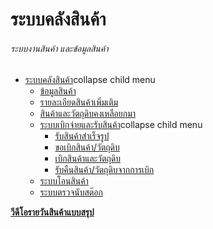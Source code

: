 # ระบบคลังสินค้า

###### ระบบงานสินค้า และข้อมูลสินค้า

  * [ระบบคลังสินค้า](http://www.smlaccount.com/manual/?page_id=220)collapse child menu
    * [ข้อมูลสินค้า](http://www.smlaccount.com/manual/?page_id=1089)
    * [รายละเอียดสินค้าเพิ่มเติม](http://www.smlaccount.com/manual/?page_id=1864)
    * [สินค้าและวัตถุดิบคงเหลือยกมา](http://www.smlaccount.com/manual/?page_id=557)
    * [ระบบเบิกจ่ายและรับสินค้า](http://www.smlaccount.com/manual/?page_id=561)collapse child menu
      * [รับสินค้าสำเร็จรูป](http://www.smlaccount.com/manual/?page_id=1491)
      * [ขอเบิกสินค้า/วัตถุดิบ](http://www.smlaccount.com/manual/?page_id=1495)
      * [เบิกสินค้าและวัตถุดิบ](http://www.smlaccount.com/manual/?page_id=1499)
      * [รับคืนสินค้า/วัตถุดิบจากการเบิก](http://www.smlaccount.com/manual/?page_id=1503)
    * [ระบบโอนสินค้า](http://www.smlaccount.com/manual/?page_id=565)
    * [ระบบตรวจนับสต๊อก](http://www.smlaccount.com/manual/?page_id=569)



[**วีดีโอรายวันสินค้าแบบสรุป**](https://youtu.be/zit91nAtZ3Y)

